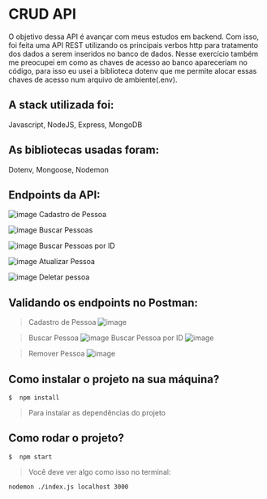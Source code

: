 # CRUD API

O objetivo dessa API é avançar com meus estudos em backend. Com isso, foi feita uma API REST utilizando os principais verbos http para tratamento dos dados a serem inseridos no banco de dados. Nesse exercício também me preocupei em como as chaves de acesso ao banco apareceriam no código, para isso eu usei a biblioteca dotenv que me permite alocar essas chaves de acesso num arquivo de ambiente(.env).

## A stack utilizada foi:
Javascript,
 NodeJS,
 Express,
 MongoDB 

## As bibliotecas usadas foram: 
Dotenv, 
Mongoose,
Nodemon

 ## Endpoints da API:
 ![image](https://img.shields.io/badge/-POST-orange) Cadastro de Pessoa
 
 ![image](https://img.shields.io/badge/-GET-brightgreen) Buscar Pessoas

 ![image](https://img.shields.io/badge/-GET-brightgreen) Buscar Pessoas por ID

 ![image](https://img.shields.io/badge/-PATCH-blue) Atualizar Pessoa

 ![image](https://img.shields.io/badge/-DELETE-red) Deletar pessoa

 

## Validando os endpoints no Postman: 
>Cadastro de Pessoa
![image](https://i.imgur.com/4UwLmxc.png) 

>Buscar Pessoa
![image](https://i.imgur.com/42cSqcC.png)
>Buscar Pessoa por ID 
![image](https://i.imgur.com/vlrGh3R.png)

>Remover Pessoa
![image](https://i.imgur.com/JTNx0tg.png)

## Como instalar o projeto na sua máquina? 
	$  npm install

>Para instalar as dependências do projeto

## Como rodar o projeto?
	$  npm start

> Você deve ver algo como isso no terminal: 

	nodemon ./index.js localhost 3000

